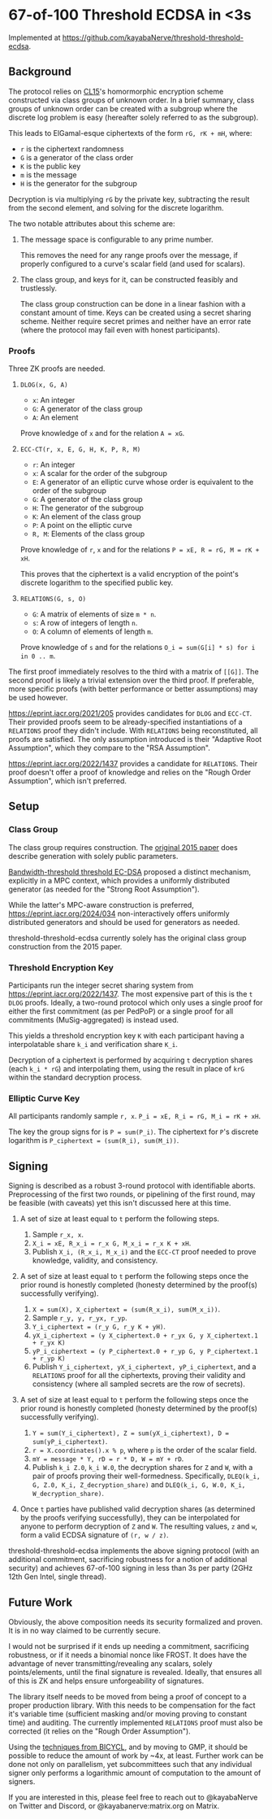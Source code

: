 # 67-of-100 Threshold ECDSA in <3s

Implemented at https://github.com/kayabaNerve/threshold-threshold-ecdsa.

## Background

The protocol relies on [CL15](ttps://eprint.iacr.org/2015/047)'s homormorphic
encryption scheme constructed via class groups of unknown order. In a brief
summary, class groups of unknown order can be created with a subgroup where the
discrete log problem is easy (hereafter solely referred to as the subgroup).

This leads to ElGamal-esque ciphertexts of the form `rG, rK + mH`, where:

- `r` is the ciphertext randomness
- `G` is a generator of the class order
- `K` is the public key
- `m` is the message
- `H` is the generator for the subgroup

Decryption is via multiplying `rG` by the private key, subtracting the result
from the second element, and solving for the discrete logarithm.

The two notable attributes about this scheme are:

1) The message space is configurable to any prime number.

   This removes the need for any range proofs over the message, if properly
   configured to a curve's scalar field (and used for scalars).

2) The class group, and keys for it, can be constructed feasibly and
   trustlessly.

   The class group construction can be done in a linear fashion with a constant
   amount of time. Keys can be created using a secret sharing scheme. Neither
   require secret primes and neither have an error rate (where the protocol may
   fail even with honest participants).

### Proofs

Three ZK proofs are needed.

1) `DLOG(x, G, A)`
    - `x`: An integer
    - `G`: A generator of the class group
    - `A`: An element

    Prove knowledge of `x` and for the relation `A = xG`.

2) `ECC-CT(r, x, E, G, H, K, P, R, M)`
    - `r`: An integer
    - `x`: A scalar for the order of the subgroup
    - `E`: A generator of an elliptic curve whose order is equivalent to the
           order of the subgroup
    - `G`: A generator of the class group
    - `H`: The generator of the subgroup
    - `K`: An element of the class group
    - `P`: A point on the elliptic curve
    - `R, M`: Elements of the class group

    Prove knowledge of `r`, `x` and for the relations
    `P = xE, R = rG, M = rK + xH`.

    This proves that the ciphertext is a valid encryption of the point's
    discrete logarithm to the specified public key.

3) `RELATIONS(G, s, O)`
    - `G`: A matrix of elements of size `m * n`.
    - `s`: A row of integers of length `n`.
    - `O`: A column of elements of length `m`.

    Prove knowledge of `s` and for the relations
    `O_i = sum(G[i] * s) for i in 0 .. m`.

The first proof immediately resolves to the third with a matrix of `[[G]]`. The
second proof is likely a trivial extension over the third proof. If preferable,
more specific proofs (with better performance or better assumptions) may be used
however.

https://eprint.iacr.org/2021/205 provides candidates for `DLOG` and `ECC-CT`.
Their provided proofs seem to be already-specified instantiations of a
`RELATIONS` proof they didn't include. With `RELATIONS` being reconstituted,
all proofs are satisfied. The only assumption introduced is their
"Adaptive Root Assumption", which they compare to the "RSA Assumption".

https://eprint.iacr.org/2022/1437 provides a candidate for `RELATIONS`. Their
proof doesn't offer a proof of knowledge and relies on the
"Rough Order Assumption", which isn't preferred.

## Setup

### Class Group

The class group requires construction. The
[original 2015 paper](https://eprint.iacr.org/2015/047) does describe generation
with solely public parameters.

[Bandwidth-threshold threshold EC-DSA](https://eprint.iacr.org/2020/084)
proposed a distinct mechanism, explicitly in a MPC context, which provides a
uniformly distributed generator (as needed for the "Strong Root Assumption").

While the latter's MPC-aware construction is preferred,
https://eprint.iacr.org/2024/034 non-interactively offers uniformly distributed
generators and should be used for generators as needed.

threshold-threshold-ecdsa currently solely has the original class group
construction from the 2015 paper.

### Threshold Encryption Key

Participants run the integer secret sharing system from
https://eprint.iacr.org/2022/1437. The most expensive part of this is the `t`
`DLOG` proofs. Ideally, a two-round protocol which only uses a single proof for
either the first commitment (as per PedPoP) or a single proof for all
commitments (MuSig-aggregated) is instead used.

This yields a threshold encryption key `K` with each participant having a
interpolatable share `k_i` and verification share `K_i`.

Decryption of a ciphertext is performed by acquiring `t` decryption shares
(each `k_i * rG`) and interpolating them, using the result in place of `krG`
within the standard decryption process.

### Elliptic Curve Key

All participants randomly sample `r, x`. `P_i = xE, R_i = rG, M_i = rK + xH`.

The key the group signs for is `P = sum(P_i)`. The ciphertext for `P`'s discrete
logarithm is `P_ciphertext = (sum(R_i), sum(M_i))`.

## Signing

Signing is described as a robust 3-round protocol with identifiable aborts.
Preprocessing of the first two rounds, or pipelining of the first round, may be
feasible (with caveats) yet this isn't discussed here at this time.

1) A set of size at least equal to `t` perform the following steps.

    1) Sample `r_x, x`.
    2) `X_i = xE, R_x_i = r_x G, M_x_i = r_x K + xH`.
    3) Publish `X_i, (R_x_i, M_x_i)` and the `ECC-CT` proof needed to prove
       knowledge, validity, and consistency.

2) A set of size at least equal to `t` perform the following steps once the
   prior round is honestly completed (honesty determined by the proof(s)
   successfully verifying).

    1) `X = sum(X), X_ciphertext = (sum(R_x_i), sum(M_x_i))`.
    2) Sample `r_y, y, r_yx, r_yp`.
    3) `Y_i_ciphertext = (r_y G, r_y K + yH)`.
    4) `yX_i_ciphertext = (y X_ciphertext.0 + r_yx G, y X_ciphertext.1 + r_yx K)`
    5) `yP_i_ciphertext = (y P_ciphertext.0 + r_yp G, y P_ciphertext.1 + r_yp K)`
    6) Publish `Y_i_ciphertext, yX_i_ciphertext, yP_i_ciphertext`, and a
       `RELATIONS` proof for all the ciphertexts, proving their validity and
       consistency (where all sampled secrets are the row of secrets).

3) A set of size at least equal to `t` perform the following steps once the
   prior round is honestly completed (honesty determined by the proof(s)
   successfully verifying).

    1) `Y = sum(Y_i_ciphertext), Z = sum(yX_i_ciphertext), D = sum(yP_i_ciphertext)`.
    2) `r = X.coordinates().x % p`, where `p` is the order of the scalar field.
    3) `mY = message * Y, rD = r * D, W = mY + rD`.
    4) Publish `k_i Z.0`, `k_i W.0`, the decryption shares for `Z` and `W`,
       with a pair of proofs proving their well-formedness. Specifically,
       `DLEQ(k_i, G, Z.0, K_i, Z_decryption_share)` and
       `DLEQ(k_i, G, W.0, K_i, W_decryption_share)`.

4) Once `t` parties have published valid decryption shares (as determined by the
   proofs verifying successfully), they can be interpolated for anyone to
   perform decryption of `Z` and `W`. The resulting values, `z` and `w`, form a
   valid ECDSA signature of `(r, w / z)`.

threshold-threshold-ecdsa implements the above signing protocol (with an
additional commitment, sacrificing robustness for a notion of additional
security) and achieves 67-of-100 signing in less than 3s per party
(2GHz 12th Gen Intel, single thread).

## Future Work

Obviously, the above composition needs its security formalized and proven. It is
in no way claimed to be currently secure.

I would not be surprised if it ends up needing a commitment, sacrificing
robustness, or if it needs a binomial nonce like FROST. It does have the
advantage of never transmitting/revealing any scalars, solely points/elements,
until the final signature is revealed. Ideally, that ensures all of this is ZK
and helps ensure unforgeability of signatures.

The library itself needs to be moved from being a proof of concept to a proper
production library. With this needs to be compensation for the fact it's
variable time (sufficient masking and/or moving proving to constant time) and
auditing. The currently implemented `RELATIONS` proof must also be corrected
(it relies on the "Rough Order Assumption").

Using the [techniques from BICYCL](https://eprint.iacr.org/2022/1466), and by
moving to GMP, it should be possible to reduce the amount of work by ~4x, at
least. Further work can be done not only on parallelism, yet subcommittees such
that any individual signer only performs a logarithmic amount of computation to
the amount of signers.

If you are interested in this, please feel free to reach out to @kayabaNerve on
Twitter and Discord, or @kayabanerve:matrix.org on Matrix.
